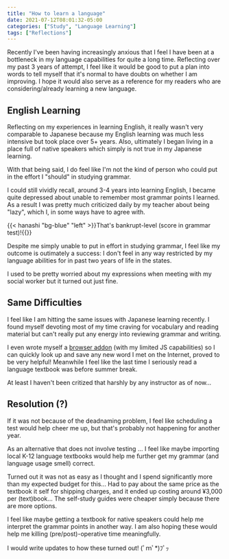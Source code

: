 ```yaml
---
title: "How to learn a language"
date: 2021-07-12T08:01:32-05:00
categories: ["Study", "Language Learning"]
tags: ["Reflections"]
---
```


Recently I've been having increasingly anxious that I feel I have been at a bottleneck in my language capabilities for quite a long time.
Reflecting over my past 3 years of attempt, I feel like it would be good to put a plan into words to tell myself that it's normal to have doubts on whether I am improving. I hope it would also serve as a reference for my readers who are considering/already learning a new language.

<!--more-->


## English Learning

Reflecting on my experiences in learning English, it really wasn't very comparable to Japanese because my English learning was much less intensive but took place over 5+ years. Also, ultimately I began living in a place full of native speakers which simply is not true in my Japanese learning. 

With that being said, I do feel like I'm not the kind of person who could put in the effort I "should" in studying grammar.

I could still vividly recall, around 3-4 years into learning English, I became quite depressed about unable to remember most grammar points I learned. As a result I was pretty much criticized daily by my teacher about being "lazy", which I, in some ways have to agree with.

{{< hanashi  "bg-blue" "left" >}}That's bankrupt-level (score in grammar test)!{{<hanashi-end>}}

Despite me simply unable to put in effort in studying grammar, I feel like my outcome is outimately a success: I don't feel in any way restricted by my language abilities for in past two years of life in the states. 


I used to be pretty worried about my expressions when meeting with my social worker but it turned out just fine. 


## Same Difficulties

I feel like I am hitting the same issues with Japanese learning recently. I found myself devoting most of my time craving for vocabulary and reading material but can't really put any energy into reviewing grammar and writing.

I even wrote myself a [browser addon](https://github.com/eternal-flame-AD/jisho-ankigen) (with my limited JS capabilities) so I can quickly look up and save any new word I met on the Internet, proved to be very helpful! Meanwhile I feel like the last time I seriously read a language textbook was before summer break.

At least I haven't been critized that harshly by any instructor as of now... 

## Resolution (?)

If it was not because of the deadnaming problem, I feel like scheduling a test would help cheer me up, but that's probably not happening for another year.

As an alternative that does not involve testing ... I feel like maybe importing local K-12 language textbooks would help me further get my grammar (and language usage smell) correct.

Turned out it was not as easy as I thought and I spend significantly more than my expected budget for this... Had to pay about the same price as the textbook it self for shipping charges, and it ended up costing around ¥3,000 per (text)book... The self-study guides were cheaper simply because there are more options.

I feel like maybe getting a textbook for native speakers could help me interpret the grammar points in another way. I am also hoping these would help me killing (pre/post)-operative time meaningfully. 

I would write updates to how these turned out! (ﾟｍﾟ*)ﾌﾟｯ